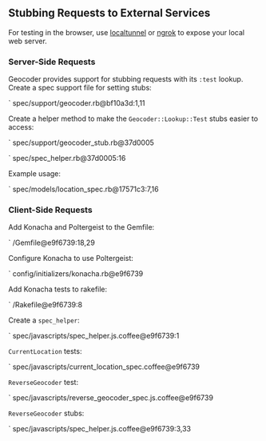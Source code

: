 ## Stubbing Requests to External Services

For testing in the browser, use [localtunnel](http://progrium.com/localtunnel/)
or [ngrok](https://ngrok.com/) to expose your local web server.

### Server-Side Requests

Geocoder provides support for stubbing requests with its `:test` lookup. Create a
spec support file for setting stubs:

` spec/support/geocoder.rb@bf10a3d:1,11

Create a helper method to make the `Geocoder::Lookup::Test` stubs easier
to access:

` spec/support/geocoder_stub.rb@37d0005

` spec/spec_helper.rb@37d0005:16

Example usage:

` spec/models/location_spec.rb@17571c3:7,16

### Client-Side Requests

Add Konacha and Poltergeist to the Gemfile:

` /Gemfile@e9f6739:18,29

Configure Konacha to use Poltergeist:

` config/initializers/konacha.rb@e9f6739

Add Konacha tests to rakefile:

` /Rakefile@e9f6739:8

Create a `spec_helper`:

` spec/javascripts/spec_helper.js.coffee@e9f6739:1

`CurrentLocation` tests:

` spec/javascripts/current_location_spec.coffee@e9f6739

`ReverseGeocoder` test:

` spec/javascripts/reverse_geocoder_spec.js.coffee@e9f6739

`ReverseGeocoder` stubs:

` spec/javascripts/spec_helper.js.coffee@e9f6739:3,33
